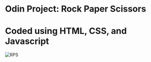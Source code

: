 # Odin Project: Rock Paper Scissors
# Coded using HTML, CSS, and Javascript 

![RPS](https://user-images.githubusercontent.com/87039063/179522084-698c3c6a-6627-4862-aef1-5ab7e9da7714.png)
